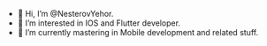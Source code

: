 - 👋 Hi, I’m @NesterovYehor.
- 👀 I’m interested in IOS and Flutter developer.
- 🌱 I’m currently mastering in Mobile development and related stuff.  
<!---
NesterovYehor/NesterovYehor is a ✨ special ✨ repository because its `README.md` (this file) appears on your GitHub profile.
You can click the Preview link to take a look at your changes.
--->
